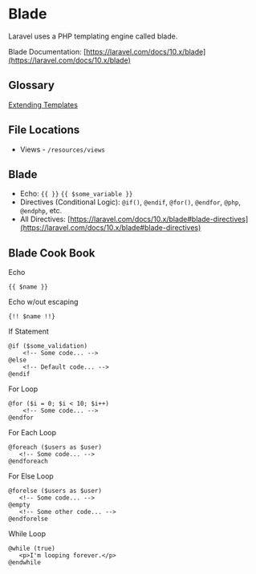 # Blade

Laravel uses a PHP templating engine called blade.

Blade Documentation: [https://laravel.com/docs/10.x/blade](https://laravel.com/docs/10.x/blade)

## Glossary

[Extending Templates](blade/extending-templates.md)

## File Locations

- Views - `/resources/views`

## Blade

- Echo: `{{ }}` `{{ $some_variable }}`
- Directives (Conditional Logic):  `@if()`, `@endif`, `@for()`, `@endfor`, `@php`, `@endphp`, etc.
- All Directives: [https://laravel.com/docs/10.x/blade#blade-directives](https://laravel.com/docs/10.x/blade#blade-directives)

## Blade Cook Book
Echo
```blade
{{ $name }}
```

Echo w/out escaping
```blade
{!! $name !!}
```

If Statement
```blade
@if ($some_validation)
    <!-- Some code... -->
@else
    <!-- Default code... -->
@endif
```

For Loop
```blade
@for ($i = 0; $i < 10; $i++)
    <!-- Some code... -->
@endfor
 ```
 
For Each Loop
 ```blade
@foreach ($users as $user)
    <!-- Some code... -->
@endforeach
 ```
 
For Else Loop
 ```blade
@forelse ($users as $user)
    <!-- Some code... -->
@empty
    <!-- Some other code... -->
@endforelse
 ```
 
While Loop
 ```blade
@while (true)
    <p>I'm looping forever.</p>
@endwhile
```
